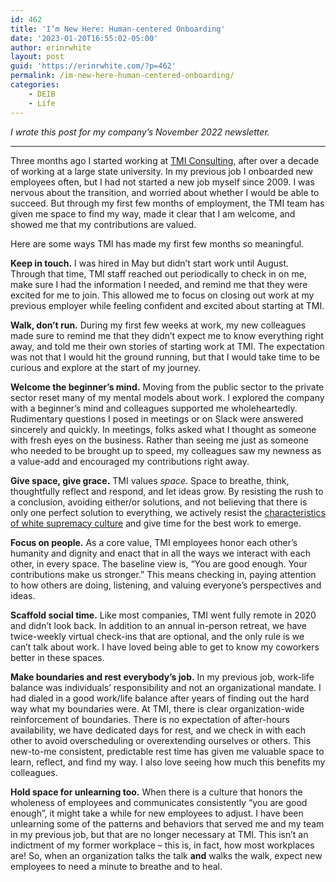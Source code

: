```yaml
---
id: 462
title: 'I’m New Here: Human-centered Onboarding'
date: '2023-01-20T16:55:02-05:00'
author: erinrwhite
layout: post
guid: 'https://erinrwhite.com/?p=462'
permalink: /im-new-here-human-centered-onboarding/
categories:
    - DEIB
    - Life
---
```


*I wrote this post for my company’s November 2022 newsletter.*

---

Three months ago I started working at [TMI Consulting](https://www.tmiconsultinginc.com), after over a decade of working at a large state university. In my previous job I onboarded new employees often, but I had not started a new job myself since 2009. I was nervous about the transition, and worried about whether I would be able to succeed. But through my first few months of employment, the TMI team has given me space to find my way, made it clear that I am welcome, and showed me that my contributions are valued.

Here are some ways TMI has made my first few months so meaningful.

**Keep in touch.** I was hired in May but didn’t start work until August. Through that time, TMI staff reached out periodically to check in on me, make sure I had the information I needed, and remind me that they were excited for me to join. This allowed me to focus on closing out work at my previous employer while feeling confident and excited about starting at TMI.

**Walk, don’t run.** During my first few weeks at work, my new colleagues made sure to remind me that they didn’t expect me to know everything right away, and told me their own stories of starting work at TMI. The expectation was not that I would hit the ground running, but that I would take time to be curious and explore at the start of my journey.

**Welcome the beginner’s mind.** Moving from the public sector to the private sector reset many of my mental models about work. I explored the company with a beginner’s mind and colleagues supported me wholeheartedly. Rudimentary questions I posed in meetings or on Slack were answered sincerely and quickly. In meetings, folks asked what I thought as someone with fresh eyes on the business. Rather than seeing me just as someone who needed to be brought up to speed, my colleagues saw my newness as a value-add and encouraged my contributions right away.

**Give space, give grace.** TMI values *space*. Space to breathe, think, thoughtfully reflect and respond, and let ideas grow. By resisting the rush to a conclusion, avoiding either/or solutions, and not believing that there is only one perfect solution to everything, we actively resist the [characteristics of white supremacy culture](https://www.whitesupremacyculture.info/characteristics.html?utm_campaign=Newsletter&utm_source=hs_email&utm_medium=email&_hsenc=p2ANqtz-8ojkTnJXt9dVzC07H2P4NwJi5cmzO-5wkwnRXf8PK5SyrlQnlL_L6MNZyPGKd95N9Kj97a) and give time for the best work to emerge.

**Focus on people.** As a core value, TMI employees honor each other’s humanity and dignity and enact that in all the ways we interact with each other, in every space. The baseline view is, “You are good enough. Your contributions make us stronger.” This means checking in, paying attention to how others are doing, listening, and valuing everyone’s perspectives and ideas.

**Scaffold social time.** Like most companies, TMI went fully remote in 2020 and didn’t look back. In addition to an annual in-person retreat, we have twice-weekly virtual check-ins that are optional, and the only rule is we can’t talk about work. I have loved being able to get to know my coworkers better in these spaces.

**Make boundaries and rest everybody’s job.** In my previous job, work-life balance was individuals’ responsibility and not an organizational mandate. I had dialed in a good work/life balance after years of finding out the hard way what my boundaries were. At TMI, there is clear organization-wide reinforcement of boundaries. There is no expectation of after-hours availability, we have dedicated days for rest, and we check in with each other to avoid overscheduling or overextending ourselves or others. This new-to-me consistent, predictable rest time has given me valuable space to learn, reflect, and find my way. I also love seeing how much this benefits my colleagues.

**Hold space for unlearning too.** When there is a culture that honors the wholeness of employees and communicates consistently “you are good enough”, it might take a while for new employees to adjust. I have been unlearning some of the patterns and behaviors that served me and my team in my previous job, but that are no longer necessary at TMI. This isn’t an indictment of my former workplace – this is, in fact, how most workplaces are! So, when an organization talks the talk **and** walks the walk, expect new employees to need a minute to breathe and to heal.